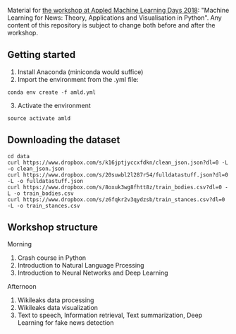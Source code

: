 Material for [the workshop at Appled Machine Learning Days 2018](https://www.appliedmldays.org/conf2018/workshop_sessions/machine-learning-for-news-theory-applications-and-visualisation-in-python.1): "Machine Learning for News: Theory, Applications and Visualisation in Python". Any content of this repository is subject to change both before and after the workshop.

## Getting started

1. Install Anaconda (miniconda would suffice)
2. Import the environment from the .yml file:

~~~
conda env create -f amld.yml
~~~

3. Activate the environment
~~~
source activate amld
~~~


## Downloading the dataset
~~~
cd data
curl https://www.dropbox.com/s/k16jptjyccxfdkn/clean_json.json?dl=0 -L -o clean_json.json
curl https://www.dropbox.com/s/20suwbl2l287r54/fulldatastuff.json?dl=0 -L -o fulldatastuff.json
curl https://www.dropbox.com/s/8oxuk3wg8fhtt8z/train_bodies.csv?dl=0 -L -o train_bodies.csv
curl https://www.dropbox.com/s/z6fqkr2v3qydzsb/train_stances.csv?dl=0 -L -o train_stances.csv
~~~

## Workshop structure 

Morning
1. Crash course in Python
2. Introduction to Natural Language Prcessing
3. Introduction to Neural Networks and Deep Learning

Afternoon
1. Wikileaks data processing
2. Wikileaks data visualization
3. Text to speech, Information retrieval, Text summarization, Deep Learning for fake news detection
